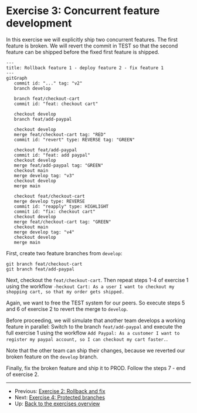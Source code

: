 # Exercise 3: Concurrent feature development

In this exercise we will explicitly ship two concurrent features. The first feature is broken. We will revert the commit in TEST so that the second feature can be shipped before the fixed first feature is shipped.

```mermaid
---
title: Rollback feature 1 - deploy feature 2 - fix feature 1
---
gitGraph
   commit id: "..." tag: "v2"
   branch develop

   branch feat/checkout-cart
   commit id: "feat: checkout cart"
   
   checkout develop
   branch feat/add-paypal

   checkout develop
   merge feat/checkout-cart tag: "RED"
   commit id: "revert" type: REVERSE tag: "GREEN"

   checkout feat/add-paypal
   commit id: "feat: add paypal"
   checkout develop
   merge feat/add-paypal tag: "GREEN"
   checkout main
   merge develop tag: "v3"
   checkout develop
   merge main

   checkout feat/checkout-cart
   merge develop type: REVERSE
   commit id: "reapply" type: HIGHLIGHT
   commit id: "fix: checkout cart"
   checkout develop
   merge feat/checkout-cart tag: "GREEN"
   checkout main
   merge develop tag: "v4"
   checkout develop
   merge main
```

First, create two feature branches from `develop`:

```shell
git branch feat/checkout-cart
git branch feat/add-paypal
```

Next, checkout the `feat/checkout-cart`. Then repeat steps 1-4 of exercise 1 using the workflow `-heckout Cart: As a user I want to checkout my shopping cart, so that my order gets shipped.`

Again, we want to free the TEST system for our peers. So execute steps 5 and 6 of exercise 2 to revert the merge to `develop`.

Before proceeding, we will simulate that another team develops a working feature in parallel: Switch to the branch `feat/add-paypal` and execute the full exercise 1 using the workflow `Add Paypal: As a customer I want to register my paypal account, so I can checkout my cart faster.`.

Note that the other team can ship their changes, because we reverted our broken feature on the `develop` branch.

Finally, fix the broken feature and ship it to PROD. Follow the steps 7 - end of exercise 2.

---

- Previous: [Exercise 2: Rollback and fix](./exercise-2-rollback-and-fix.md)
- Next: [Exercise 4: Protected branches](./exercise-4-protected-branches.md)
- Up: [Back to the exercises overview](./README.md)
